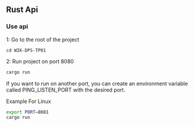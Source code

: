 ## Rust Api

### Use api

1: Go to the root of the project
```
cd WIK-DPS-TP01
``` 

2: Run project on port 8080
```bash
cargo run
```

If you want to run on another port, you can create an environment variable called PING_LISTEN_PORT with the desired port.

Example For Linux

```bash
export PORT=8081
cargo run
```
